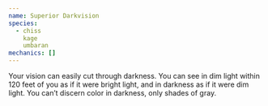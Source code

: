 ```yaml
---
name: Superior Darkvision
species:
  - chiss
    kage
    umbaran
mechanics: []
---
```

Your vision can easily cut through darkness. You can see in dim light within 120 feet of you as if it were bright light, and in darkness as if it were dim light. You can’t discern color in darkness, only shades of gray.
